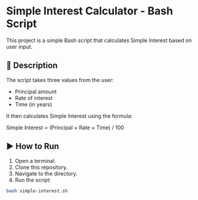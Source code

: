 # Simple Interest Calculator - Bash Script

This project is a simple Bash script that calculates Simple Interest based on user input.

## 📌 Description

The script takes three values from the user:
- Principal amount
- Rate of interest
- Time (in years)

It then calculates Simple Interest using the formula:

Simple Interest = (Principal × Rate × Time) / 100


## ▶️ How to Run

1. Open a terminal.
2. Clone this repository.
3. Navigate to the directory.
4. Run the script:

```bash
bash simple-interest.sh
